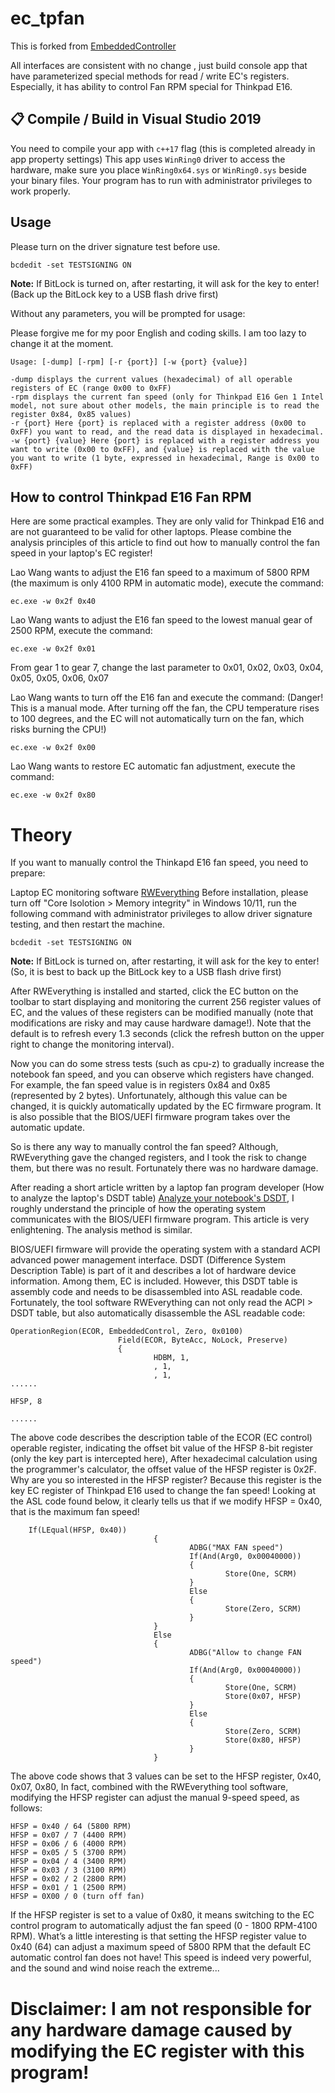 # ec_tpfan

This is forked from [EmbeddedController](https://github.com/Soberia/EmbeddedController)

All interfaces are consistent with no change , just build console app that have parameterized special methods for read / write EC's registers.
Especially, it has ability to control Fan RPM special for Thinkpad E16.

## **📋 Compile / Build in Visual Studio 2019**
You need to compile your app with `c++17` flag (this is completed already in app property settings)
This app uses `WinRing0` driver to access the hardware, make sure you place `WinRing0x64.sys` or `WinRing0.sys` beside your binary files.
Your program has to run with administrator privileges to work properly.

## Usage
Please turn on the driver signature test before use. 
```
bcdedit -set TESTSIGNING ON
```
**Note:** If BitLock is turned on, after restarting, it will ask for the key to enter! (Back up the BitLock key to a USB flash drive first)

Without any parameters, you will be prompted for usage:

Please forgive me for my poor English and coding skills. I am too lazy to change it at the moment.
```
Usage: [-dump] [-rpm] [-r {port}] [-w {port} {value}]

-dump displays the current values (hexadecimal) of all operable registers of EC (range 0x00 to 0xFF)
-rpm displays the current fan speed (only for Thinkpad E16 Gen 1 Intel model, not sure about other models, the main principle is to read the register 0x84, 0x85 values)
-r {port} Here {port} is replaced with a register address (0x00 to 0xFF) you want to read, and the read data is displayed in hexadecimal.
-w {port} {value} Here {port} is replaced with a register address you want to write (0x00 to 0xFF), and {value} is replaced with the value you want to write (1 byte, expressed in hexadecimal, Range is 0x00 to 0xFF)
```

## How to control Thinkpad E16 Fan RPM
Here are some practical examples. They are only valid for Thinkpad E16 and are not guaranteed to be valid for other laptops. Please combine the analysis principles of this article to find out how to manually control the fan speed in your laptop's EC register!

Lao Wang wants to adjust the E16 fan speed to a maximum of 5800 RPM (the maximum is only 4100 RPM in automatic mode), execute the command:
```
ec.exe -w 0x2f 0x40
```
Lao Wang wants to adjust the E16 fan speed to the lowest manual gear of 2500 RPM, execute the command:
```
ec.exe -w 0x2f 0x01
```
From gear 1 to gear 7, change the last parameter to 0x01, 0x02, 0x03, 0x04, 0x05, 0x05, 0x06, 0x07

Lao Wang wants to turn off the E16 fan and execute the command: (Danger! This is a manual mode. After turning off the fan, the CPU temperature rises to 100 degrees, and the EC will not automatically turn on the fan, which risks burning the CPU!)
```
ec.exe -w 0x2f 0x00
```

Lao Wang wants to restore EC automatic fan adjustment, execute the command:
```
ec.exe -w 0x2f 0x80
```

# Theory 
If you want to manually control the Thinkapd E16 fan speed, you need to prepare:

Laptop EC monitoring software [RWEverything](http://rweverything.com/download/)
Before installation, please turn off "Core Isolotion > Memory integrity" in Windows 10/11, run the following command with administrator privileges to allow driver signature testing, and then restart the machine.
```
bcdedit -set TESTSIGNING ON
```
**Note:** If BitLock is turned on, after restarting, it will ask for the key to enter! (So, it is best to back up the BitLock key to a USB flash drive first)

After RWEverything is installed and started, click the EC button on the toolbar to start displaying and monitoring the current 256 register values of EC, and the values of these registers can be modified manually (note that modifications are risky and may cause hardware damage!).
Note that the default is to refresh every 1.3 seconds (click the refresh button on the upper right to change the monitoring interval).

Now you can do some stress tests (such as cpu-z) to gradually increase the notebook fan speed, and you can observe which registers have changed. For example, the fan speed value is in registers 0x84 and 0x85 (represented by 2 bytes).
Unfortunately, although this value can be changed, it is quickly automatically updated by the EC firmware program. It is also possible that the BIOS/UEFI firmware program takes over the automatic update.

So is there any way to manually control the fan speed? Although, RWEverything gave the changed registers, and I took the risk to change them, but there was no result.
Fortunately there was no hardware damage.

After reading a short article written by a laptop fan program developer (How to analyze the laptop's DSDT table) [Analyze your notebook's DSDT](https://github.com/hirschmann/nbfc/wiki/Analyze-your-notebook%27s-DSDT),
I roughly understand the principle of how the operating system communicates with the BIOS/UEFI firmware program. This article is very enlightening. The analysis method is similar.

BIOS/UEFI firmware will provide the operating system with a standard ACPI advanced power management interface. DSDT (Difference System Description Table) is part of it and describes a lot of hardware device information.
Among them, EC is included. However, this DSDT table is assembly code and needs to be disassembled into ASL readable code.
Fortunately, the tool software RWEverything can not only read the ACPI > DSDT table, but also automatically disassemble the ASL readable code:
```
OperationRegion(ECOR, EmbeddedControl, Zero, 0x0100)
                        Field(ECOR, ByteAcc, NoLock, Preserve)
                        {
                                HDBM, 1,
                                , 1,
                                , 1,
......

HFSP, 8

......
```
The above code describes the description table of the ECOR (EC control) operable register, indicating the offset bit value of the HFSP 8-bit register (only the key part is intercepted here),
After hexadecimal calculation using the programmer's calculator, the offset value of the HFSP register is 0x2F.
Why are you so interested in the HFSP register? Because this register is the key EC register of Thinkpad E16 used to change the fan speed!
Looking at the ASL code found below, it clearly tells us that if we modify HFSP = 0x40, that is the maximum fan speed!
```
    If(LEqual(HFSP, 0x40))
                                {
                                        ADBG("MAX FAN speed")
                                        If(And(Arg0, 0x00040000))
                                        {
                                                Store(One, SCRM)
                                        }
                                        Else
                                        {
                                                Store(Zero, SCRM)
                                        }
                                }
                                Else
                                {
                                        ADBG("Allow to change FAN speed")
                                        If(And(Arg0, 0x00040000))
                                        {
                                                Store(One, SCRM)
                                                Store(0x07, HFSP)
                                        }
                                        Else
                                        {
                                                Store(Zero, SCRM)
                                                Store(0x80, HFSP)
                                        }
                                }
```
The above code shows that 3 values ​​can be set to the HFSP register, 0x40, 0x07, 0x80,
In fact, combined with the RWEverything tool software, modifying the HFSP register can adjust the manual 9-speed speed, as follows:
```
HFSP = 0x40 / 64 (5800 RPM)
HFSP = 0x07 / 7 (4400 RPM)
HFSP = 0x06 / 6 (4000 RPM)
HFSP = 0x05 / 5 (3700 RPM)
HFSP = 0x04 / 4 (3400 RPM)
HFSP = 0x03 / 3 (3100 RPM)
HFSP = 0x02 / 2 (2800 RPM)
HFSP = 0x01 / 1 (2500 RPM)
HFSP = 0X00 / 0 (turn off fan)
```
If the HFSP register is set to a value of 0x80, it means switching to the EC control program to automatically adjust the fan speed (0 - 1800 RPM-4100 RPM).
What’s a little interesting is that setting the HFSP register value to 0x40 (64) can adjust a maximum speed of 5800 RPM that the default EC automatic control fan does not have!
This speed is indeed very powerful, and the sound and wind noise reach the extreme...

# **Disclaimer: I am not responsible for any hardware damage caused by modifying the EC register with this program!**
